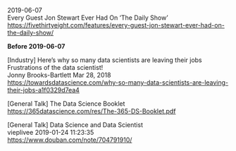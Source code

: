 

2019-06-07  
Every Guest Jon Stewart Ever Had On ‘The Daily Show’  
https://fivethirtyeight.com/features/every-guest-jon-stewart-ever-had-on-the-daily-show/  

**Before 2019-06-07**  

[Industry] Here’s why so many data scientists are leaving their jobs  
Frustrations of the data scientist!  
Jonny Brooks-Bartlett Mar 28, 2018  
https://towardsdatascience.com/why-so-many-data-scientists-are-leaving-their-jobs-a1f0329d7ea4  

[General Talk] The Data Science Booklet  
https://365datascience.com/res/The-365-DS-Booklet.pdf  

[General Talk] Data Science and Data Scientist  
vieplivee 2019-01-24 11:23:35  
https://www.douban.com/note/704791910/
